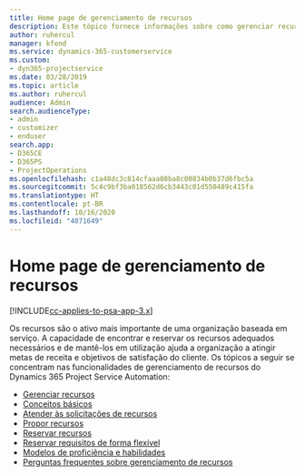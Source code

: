 ```yaml
---
title: Home page de gerenciamento de recursos
description: Este tópico fornece informações sobre como gerenciar recursos.
author: ruhercul
manager: kfend
ms.service: dynamics-365-customerservice
ms.custom:
- dyn365-projectservice
ms.date: 03/28/2019
ms.topic: article
ms.author: ruhercul
audience: Admin
search.audienceType:
- admin
- customizer
- enduser
search.app:
- D365CE
- D365PS
- ProjectOperations
ms.openlocfilehash: c1a48dc3c814cfaaa08ba8c00834b0b37d6fbc5a
ms.sourcegitcommit: 5c4c9bf3ba018562d6cb3443c01d550489c415fa
ms.translationtype: HT
ms.contentlocale: pt-BR
ms.lasthandoff: 10/16/2020
ms.locfileid: "4071649"
---
```

# <a name="resource-management-home-page"></a>Home page de gerenciamento de recursos

[!INCLUDE[cc-applies-to-psa-app-3.x](../includes/cc-applies-to-psa-app-3x.md)]

Os recursos são o ativo mais importante de uma organização baseada em serviço. A capacidade de encontrar e reservar os recursos adequados necessários e de mantê-los em utilização ajuda a organização a atingir metas de receita e objetivos de satisfação do cliente. Os tópicos a seguir se concentram nas funcionalidades de gerenciamento de recursos do Dynamics 365 Project Service Automation:

- [Gerenciar recursos](manage-resources.md)
- [Conceitos básicos](reports-key-concepts.md)
- [Atender às solicitações de recursos](resource-management-fulfill-requests.md)
- [Propor recursos](resource-management-propose-resources.md)
- [Reservar recursos](resource-management-book-resources-scheduleboard.md)
- [Reservar requisitos de forma flexível](resource-management-softbook-requirements.md)
- [Modelos de proficiência e habilidades](resource-management-skills-proficiency.md)
- [Perguntas frequentes sobre gerenciamento de recursos](resource-management-faq.md)
